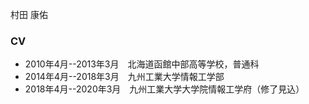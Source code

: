 
村田 康佑


### CV

- 2010年4月--2013年3月　北海道函館中部高等学校，普通科
- 2014年4月--2018年3月　九州工業大学情報工学部
- 2018年4月--2020年3月　九州工業大学大学院情報工学府（修了見込）